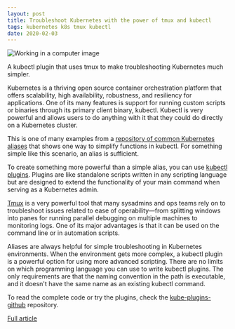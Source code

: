 ```yaml
---
layout: post
title: Troubleshoot Kubernetes with the power of tmux and kubectl
tags: kubernetes k8s tmux kubectl
date: 2020-02-03
---
```


![Working in a computer image](https://opensource.com/sites/default/files/styles/image-full-size/public/lead-images/OSDC_women_computing_4.png?itok=VGZO8CxT)

A kubectl plugin that uses tmux to make troubleshooting Kubernetes much simpler.

Kubernetes is a thriving open source container orchestration platform that offers 
scalability, high availability, robustness, and resiliency for applications. One 
of its many features is support for running custom scripts or binaries through its 
primary client binary, kubectl. Kubectl is very powerful and allows users to do 
anything with it that they could do directly on a Kubernetes cluster.

This is one of many examples from a 
[repository of common Kubernetes aliases](https://github.com/ahmetb/kubectl-aliases/blob/master/.kubectl_aliases) 
that shows one way to simplify functions in kubectl. For something simple like 
this scenario, an alias is sufficient.

To create something more powerful than a simple alias, you can use 
[kubectl plugins](https://kubernetes.io/docs/tasks/extend-kubectl/kubectl-plugins/). 
Plugins are like standalone scripts written in any scripting language but are 
designed to extend the functionality of your main command when serving as a 
Kubernetes admin.

[Tmux](https://opensource.com/article/19/6/tmux-terminal-joy) 
is a very powerful tool that many sysadmins and ops teams rely on to troubleshoot 
issues related to ease of operability—from splitting windows into panes for running 
parallel debugging on multiple machines to monitoring logs. One of its major 
advantages is that it can be used on the command line or in automation scripts.

Aliases are always helpful for simple troubleshooting in Kubernetes environments. 
When the environment gets more complex, a kubectl plugin is a powerful option for 
using more advanced scripting. There are no limits on which programming language 
you can use to write kubectl plugins. The only requirements are that the naming 
convention in the path is executable, and it doesn't have the same name as an 
existing kubectl command.

To read the complete code or try the plugins, check the 
[kube-plugins-github](https://github.com/abhiTamrakar/kube-plugins) 
repository.

[Full article](https://opensource.com/article/20/2/kubernetes-tmux-kubectl)
